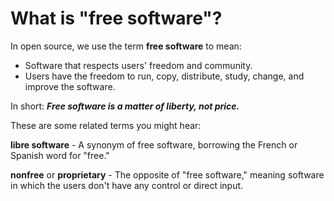 # What is "free software"?

In open source, we use the term **free software** to mean:

* Software that respects users' freedom and community.
* Users have the freedom to run, copy, distribute, study, change, and improve the software.

In short: ***Free software is a matter of liberty, not price.***

These are some related terms you might hear:

**libre software** - A synonym of free software, borrowing the French or Spanish word for "free."

**nonfree** or **proprietary** - The opposite of "free software," meaning software in which the users don't have any control or direct input.

<br/>
